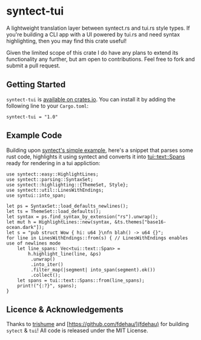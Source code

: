 # syntect-tui
A lightweight translation layer between syntect.rs and tui.rs style types. If you're building a CLI app with a UI powered by tui.rs and need syntax highlighting, then you may find this crate useful!

Given the limited scope of this crate I do have any plans to extend its functionality any further, but am open to contributions. Feel free to fork and submit a pull request.

## Getting Started
`syntect-tui` is [available on crates.io](todo). You can install it by adding the following line to your `Cargo.toml`:

```
syntect-tui = "1.0"
```

## Example Code
Building upon [syntect's simple example](https://github.com/trishume/syntect#example-code), here's a snippet that parses some rust code, highlights it using syntect and converts it into [tui::text::Spans](https://docs.rs/tui/0.10.0/tui/text/struct.Spans.html) ready for rendering in a tui appliction:
```
use syntect::easy::HighlightLines;
use syntect::parsing::SyntaxSet;
use syntect::highlighting::{ThemeSet, Style};
use syntect::util::LinesWithEndings;
use syntui::into_span;

let ps = SyntaxSet::load_defaults_newlines();
let ts = ThemeSet::load_defaults();
let syntax = ps.find_syntax_by_extension("rs").unwrap();
let mut h = HighlightLines::new(syntax, &ts.themes["base16-ocean.dark"]);
let s = "pub struct Wow { hi: u64 }\nfn blah() -> u64 {}";
for line in LinesWithEndings::from(s) { // LinesWithEndings enables use of newlines mode
    let line_spans: Vec<tui::text::Span> =
        h.highlight_line(line, &ps)
         .unwrap()
         .into_iter()
         .filter_map(|segment| into_span(segment).ok())
         .collect();
    let spans = tui::text::Spans::from(line_spans);
    print!("{:?}", spans);
}

```

## Licence & Acknowledgements
Thanks to [trishume](https://github.com/trishume) and [https://github.com/fdehau/](fdehau) for building `sytect` & `tui`! All code is released under the MIT License.
